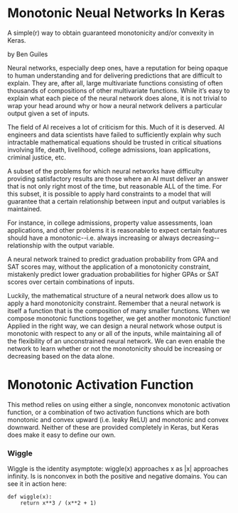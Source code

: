 # Monotonic Neual Networks In Keras
A simple(r) way to obtain guaranteed monotonicity and/or convexity in Keras.

by Ben Guiles

Neural networks, especially deep ones, have a reputation for being opaque to human understanding and for delivering predictions that are difficult to explain. They are, after all, large multivariate functions consisting of often thousands of compositions of other multivariate functions. While it’s easy to explain what each piece of the neural network does alone, it is not trivial to wrap your head around why or how a neural network delivers a particular output given a set of inputs.

The field of AI receives a lot of criticism for this. Much of it is deserved. AI engineers and data scientists have failed to sufficiently explain why such intractable mathematical equations should be trusted in critical situations involving life, death, livelihood, college admissions, loan applications, criminal justice, etc. 

A subset of the problems for which neural networks have difficulty providing satisfactory results are those where an AI must deliver an answer that is not only right most of the time, but reasonable ALL of the time. For this subset, it is possible to apply hard constraints to a model that will guarantee that a certain relationship between input and output variables is maintained.

For instance, in college admissions, property value assessments, loan applications, and other problems it is reasonable to expect certain features should have a monotonic--i.e. always increasing or always decreasing--relationship with the output variable. 

A neural network trained to predict graduation probability from GPA and SAT scores may, without the application of a monotonicity constraint, mistakenly predict lower graduation probabilities for higher GPAs or SAT scores over certain combinations of inputs.

Luckily, the mathematical structure of a neural network does allow us to apply a hard monotonicity constraint. Remember that a neural network is itself a function that is the composition of many smaller functions. When we compose monotonic functions together, we get another monotonic function! Applied in the right way, we can design a neural network whose output is monotonic with respect to any or all of the inputs, while maintaining all of the flexibility of an unconstrained neural network. We can even enable the network to learn whether or not the monotonicity should be increasing or decreasing based on the data alone.

# Monotonic Activation Function

This method relies on using either a single, nonconvex monotonic activation function, or a combination of two activation functions which are both monotonic and convex upward (i.e. leaky ReLU) and monotonic and convex downward. Neither of these are provided completely in Keras, but Keras does make it easy to define our own.

### Wiggle

Wiggle is the identity asymptote: wiggle(x) approaches x as |x| approaches infinity. Is is nonconvex in both the positive and negative domains. You can see it in action here:



```
def wiggle(x):
    return x**3 / (x**2 + 1)
```
